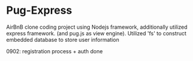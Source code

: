 # Pug-Express
AirBnB clone coding project using Nodejs framework, additionally utilized express framework. (and pug.js as view engine). 
Utilized 'fs' to construct embedded database to store user information

0902: registration process + auth done
